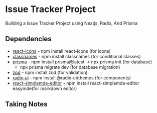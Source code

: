 # Issue Tracker Project

Building a Issue Tracker Project using Nextjs, Radix, And Prisma

<!-- Image Section -->

## Dependencies

-  [react-icons](https://react-icons.github.io/react-icons/) - npm install react-icons (for icons)
-  [classnames](https://www.npmjs.com/package/classnames) - npm install classnames (for conditional classes)
-  [prisma](https://www.prisma.io/) - npm install prisma@latest -> npx prisma init (for database)
   -  npx prisma migrate dev (for database migration)
-  [zod](https://www.npmjs.com/package/zod) - npm install zod (for validation)
-  [radix-ui](https://www.radix-ui.com/) - npm install @radix-ui/themes (for components)
-  [react-simplemde-editor](https://www.npmjs.com/package/react-simplemde-editor) - npm install react-simplemde-editor easymde(for markdown editor)

## Taking Notes
